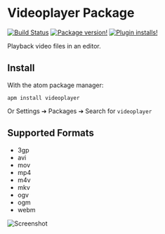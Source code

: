 
# Videoplayer Package

[![Build Status](https://travis-ci.org/tong/atom-videoplayer.svg?branch=master)](https://travis-ci.org/tong/atom-videoplayer) [![Package version!](https://img.shields.io/apm/v/videoplayer.svg?style=flat-square)](https://atom.io/packages/videoplayer) [![Plugin installs!](https://img.shields.io/apm/dm/videoplayer.svg?style=flat-square)](https://atom.io/packages/videoplayer)

Playback video files in an editor.


## Install

With the atom package manager:
```shell
apm install videoplayer
```
Or Settings ➔ Packages ➔ Search for `videoplayer`


## Supported Formats
* 3gp
* avi
* mov
* mp4
* m4v
* mkv
* ogv
* ogm
* webm

![Screenshot](https://raw.githubusercontent.com/tong/atom-videoplayer/master/screenshot.png)
